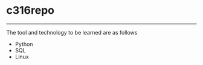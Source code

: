 # c316repo
<hr/>
<p> The tool and technology to be learned are as follows</p>
<ul>
<li> Python</li>
<li> SQL </li>
<li> Linux </li>
</ul>

